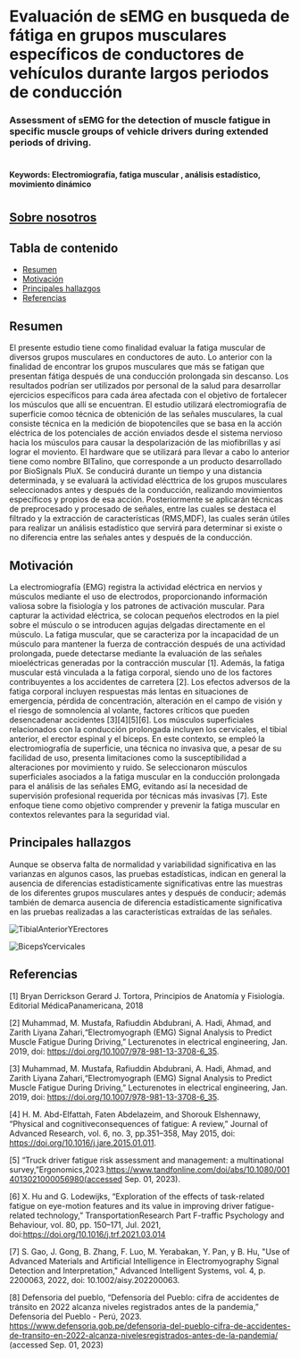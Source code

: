 # Evaluación de sEMG en busqueda de fátiga en grupos musculares específicos de conductores de vehículos durante largos periodos de conducción

### Assessment of sEMG for the detection of muscle fatigue in specific muscle groups of vehicle drivers during extended periods of driving.

#
#### Keywords: Electromiografía, fatiga muscular , análisis estadístico, movimiento dinámico

#
## [Sobre nosotros](ISB/Laboratorios/Lab1_AboutUs/README.md)


## Tabla de contenido
- [Resumen](#Resumen)
- [Motivación](#Motivación)
- [Principales hallazgos](#Principales-hallazgos)
- [Referencias](#Referencias)


## Resumen 

El presente estudio tiene como finalidad evaluar la fatiga muscular de diversos grupos musculares en conductores de auto. Lo anterior con la finalidad de encontrar los grupos musculares que más se fatigan que presentan fátiga después de una conducción prolongada sin descanso. Los resultados podrían ser utilizados por personal de la salud para desarrollar ejercicios específicos para cada área afectada con el objetivo de fortalecer los músculos que allí se encuentran. El estudio utilizará electromiografía de superficie comoo técnica de obtenición de las señales musculares, la cual consiste técnica en la medición de biopotenciles que se basa en la acción eléctrica de los potenciales de acción enviados desde el sistema nervioso hacia los músculos para causar la despolarización de las miofibrillas y así lograr el moviento. El hardware que se utilizará para llevar a cabo lo anterior tiene como nombre BITalino, que corresponde a un producto desarrollado por BioSignals PluX. Se conducirá durante un tiempo y una distancia determinada, y se evaluará la actividad elécttrica de los grupos musculares seleccionados antes y después de la conducción, realizando movimientos específicos y propios de esa acción. Posteriormente se aplicarán técnicas de preprocesado y procesado de señales, entre las cuales se destaca el filtrado y la extracción de características (RMS,MDF), las cuales serán útiles para realizar un análisis estadístico que servirá para determinar si existe o no diferencia entre las señales antes y después de la conducción.

## Motivación

La electromiografía (EMG) registra la actividad eléctrica en nervios y músculos mediante el uso de electrodos, proporcionando información valiosa
sobre la fisiología y los patrones de activación muscular. Para capturar la actividad eléctrica, se colocan pequeños electrodos en la piel sobre el músculo
o se introducen agujas delgadas directamente en el músculo. La fatiga muscular, que se caracteriza por la incapacidad de un músculo para mantener la
fuerza de contracción después de una actividad prolongada, puede detectarse mediante la evaluación de las señales mioeléctricas generadas por la
contracción muscular [1]. Además, la fatiga muscular está vinculada a la fatiga corporal, siendo uno de los factores contribuyentes a los accidentes de
carretera [2]. Los efectos adversos de la fatiga corporal incluyen respuestas más lentas en situaciones de emergencia, pérdida de concentración,
alteración en el campo de visión y el riesgo de somnolencia al volante, factores críticos que pueden desencadenar accidentes [3][4][5][6].
Los músculos superficiales relacionados con la conducción prolongada incluyen los cervicales, el tibial anterior, el erector espinal y el bíceps. En este
contexto, se empleó la electromiografía de superficie, una técnica no invasiva que, a pesar de su facilidad de uso, presenta limitaciones como la
susceptibilidad a alteraciones por movimiento y ruido. Se seleccionaron músculos superficiales asociados a la fatiga muscular en la conducción
prolongada para el análisis de las señales EMG, evitando así la necesidad de supervisión profesional requerida por técnicas más invasivas [7]. Este
enfoque tiene como objetivo comprender y prevenir la fatiga muscular en contextos relevantes para la seguridad vial.

## Principales hallazgos

Aunque se observa falta de normalidad y variabilidad significativa en
las varianzas en algunos casos, las pruebas estadísticas, indican en
general la ausencia de diferencias estadísticamente significativas entre
las muestras de los diferentes grupos musculares antes y después de conducir; además también de demarca ausencia de diferencia estadísticamente significativa en las pruebas realizadas a las características extraídas de las señales.

![TibialAnteriorYErectores](https://github.com/fruizg/Introduccion_de_senales/assets/142452596/4aa03b3a-eece-47a5-a659-f9e1af460373)

![BicepsYcervicales](https://github.com/fruizg/Introduccion_de_senales/assets/142452596/edaa4b9a-9006-4f07-813f-4bd51300b9f3)

## Referencias

[1] Bryan Derrickson Gerard J. Tortora, Principios de Anatomía y Fisiología. Editorial MédicaPanamericana, 2018

[2] Muhammad, M. Mustafa, Rafiuddin Abdubrani, A. Hadi, Ahmad, and Zarith Liyana Zahari,“Electromyograph (EMG) Signal Analysis to Predict Muscle Fatigue During Driving,” Lecturenotes in electrical engineering, Jan. 2019, doi: https://doi.org/10.1007/978-981-13-3708-6_35.

[3] Muhammad, M. Mustafa, Rafiuddin Abdubrani, A. Hadi, Ahmad, and Zarith Liyana Zahari,“Electromyograph (EMG) Signal Analysis to Predict Muscle Fatigue During Driving,” Lecturenotes in electrical engineering, Jan. 2019, doi: https://doi.org/10.1007/978-981-13-3708-6_35.

[4] H. M. Abd-Elfattah, Faten Abdelazeim, and Shorouk Elshennawy, “Physical and cognitiveconsequences of fatigue: A review,” Journal of Advanced Research, vol. 6, no. 3, pp.351–358, May 2015, doi: https://doi.org/10.1016/j.jare.2015.01.011.

[5] “Truck driver fatigue risk assessment and management: a multinational survey,”Ergonomics,2023.https://www.tandfonline.com/doi/abs/10.1080/0014013021000056980(accessed Sep. 01, 2023).

[6] X. Hu and G. Lodewijks, “Exploration of the effects of task-related fatigue on eye-motion features and its value in improving driver fatigue-related technology,” TransportationResearch Part F-traffic Psychology and Behaviour, vol. 80, pp. 150–171, Jul. 2021,
doi:https://doi.org/10.1016/j.trf.2021.03.014

[7] S. Gao, J. Gong, B. Zhang, F. Luo, M. Yerabakan, Y. Pan, y B. Hu, "Use of Advanced Materials and Artificial Intelligence in Electromyography Signal Detection and Interpretation," Advanced Intelligent Systems, vol. 4, p. 2200063, 2022, doi: 10.1002/aisy.202200063.

[8] Defensoria del pueblo, “Defensoría del Pueblo: cifra de accidentes de tránsito en 2022 alcanza niveles registrados antes de la pandemia,” Defensoria del Pueblo - Perú, 2023. https://www.defensoria.gob.pe/defensoria-del-pueblo-cifra-de-accidentes-de-transito-en-2022-alcanza-nivelesregistrados-antes-de-la-pandemia/ (accessed Sep. 01, 2023)
